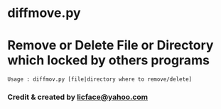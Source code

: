 diffmove.py
===========

Remove or Delete File or Directory which locked by others programs
==================================================================

	Usage : diffmov.py [file|directory where to remove/delete]
		
	
### Credit & created by licface@yahoo.com ###
